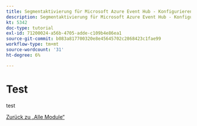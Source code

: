 ```yaml
---
title: Segmentaktivierung für Microsoft Azure Event Hub - Konfigurieren Ihrer Microsoft Azure-Umgebung
description: Segmentaktivierung für Microsoft Azure Event Hub - Konfigurieren Ihrer Microsoft Azure-Umgebung
kt: 5342
doc-type: tutorial
exl-id: 71200024-a56b-4705-adde-c109b4e86ea1
source-git-commit: b083a817700320e8e45645702c2868423c1fae99
workflow-type: tm+mt
source-wordcount: '31'
ht-degree: 6%

---
```


# Test

test

[Zurück zu „Alle Module“](./../../../overview.md)
